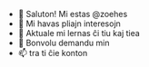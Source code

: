 - 👋 Saluton! Mi estas @zoehes
- 👀 Mi havas pliajn interesojn 
- 🌱 Aktuale mi lernas ĉi tiu kaj tiea
- 💞️ Bonvolu demandu min
- 📫 tra ti ĉie konton

<!---
zoehes/zoehes is a ✨ special ✨ repository because its `README.md` (this file) appears on your GitHub profile.
You can click the Preview link to take a look at your changes.
--->
